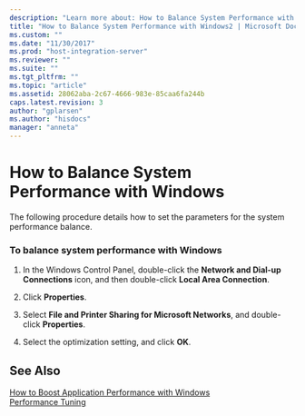 ```yaml
---
description: "Learn more about: How to Balance System Performance with Windows"
title: "How to Balance System Performance with Windows2 | Microsoft Docs"
ms.custom: ""
ms.date: "11/30/2017"
ms.prod: "host-integration-server"
ms.reviewer: ""
ms.suite: ""
ms.tgt_pltfrm: ""
ms.topic: "article"
ms.assetid: 28062aba-2c67-4666-983e-85caa6fa244b
caps.latest.revision: 3
author: "gplarsen"
ms.author: "hisdocs"
manager: "anneta"
---
```

# How to Balance System Performance with Windows
The following procedure details how to set the parameters for the system performance balance.  
  
### To balance system performance with Windows  
  
1.  In the Windows Control Panel, double-click the **Network and Dial-up Connections** icon, and then double-click **Local Area Connection**.  
  
2.  Click **Properties**.  
  
3.  Select **File and Printer Sharing for Microsoft Networks**, and double-click **Properties**.  
  
4.  Select the optimization setting, and click **OK**.  
  
## See Also  
 [How to Boost Application Performance with Windows](../core/how-to-boost-application-performance-with-windows1.md)   
 [Performance Tuning](../core/performance-tuning2.md)
